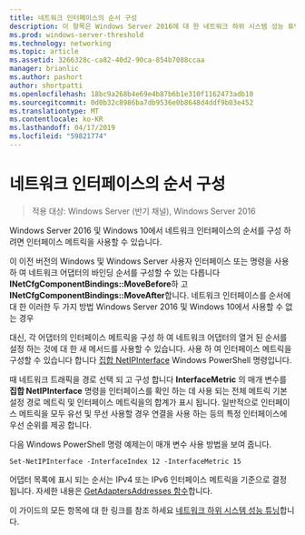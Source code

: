 ```yaml
---
title: 네트워크 인터페이스의 순서 구성
description: 이 항목은 Windows Server 2016에 대 한 네트워크 하위 시스템 성능 튜닝 지침의 일부입니다.
ms.prod: windows-server-threshold
ms.technology: networking
ms.topic: article
ms.assetid: 3266328c-ca82-40d2-90ca-854b7088ccaa
manager: brianlic
ms.author: pashort
author: shortpatti
ms.openlocfilehash: 18bc9a268b4e69e4b87b6b1e310f1162473adb10
ms.sourcegitcommit: 0d0b32c8986ba7db9536e0b8648d4ddf9b03e452
ms.translationtype: MT
ms.contentlocale: ko-KR
ms.lasthandoff: 04/17/2019
ms.locfileid: "59821774"
---
```

# <a name="configure-the-order-of-network-interfaces"></a>네트워크 인터페이스의 순서 구성

>적용 대상: Windows Server (반기 채널), Windows Server 2016

Windows Server 2016 및 Windows 10에서 네트워크 인터페이스의 순서를 구성 하려면 인터페이스 메트릭을 사용할 수 있습니다.

이 이전 버전의 Windows 및 Windows Server 사용자 인터페이스 또는 명령을 사용 하 여 네트워크 어댑터의 바인딩 순서를 구성할 수 있는 다릅니다 **INetCfgComponentBindings::MoveBefore**하 고 **INetCfgComponentBindings::MoveAfter**합니다. 네트워크 인터페이스를 순서에 대 한 이러한 두 가지 방법 Windows Server 2016 및 Windows 10에서 사용할 수 없는 경우

대신, 각 어댑터의 인터페이스 메트릭을 구성 하 여 네트워크 어댑터의 열거 된 순서를 설정 하는 것에 대 한 새 메서드를 사용할 수 있습니다. 사용 하 여 인터페이스 메트릭을 구성할 수 있습니다 합니다 [집합 NetIPInterface](https://docs.microsoft.com/powershell/module/nettcpip/set-netipinterface) Windows PowerShell 명령입니다.

때 네트워크 트래픽을 경로 선택 되 고 구성 합니다 **InterfaceMetric** 의 매개 변수를 **집합 NetIPInterface** 명령을 인터페이스를 확인 하는 데 사용 되는 전체 메트릭 기본 설정 경로 메트릭 및 인터페이스 메트릭을의 합계가 표시 됩니다. 일반적으로 인터페이스 메트릭을 모두 유선 및 무선 사용할 경우 연결을 사용 하는 등의 특정 인터페이스에 우선 순위를 제공 합니다.

다음 Windows PowerShell 명령 예제는이 매개 변수 사용 방법을 보여 줍니다.

    Set-NetIPInterface -InterfaceIndex 12 -InterfaceMetric 15

어댑터 목록에 표시 되는 순서는 IPv4 또는 IPv6 인터페이스 메트릭을 기준으로 결정 됩니다.  자세한 내용은 [GetAdaptersAddresses 함수](https://msdn.microsoft.com/library/windows/desktop/aa365915%28v=vs.85%29.aspx?f=255&MSPPError=-2147217396)합니다.

이 가이드의 모든 항목에 대 한 링크를 참조 하세요 [네트워크 하위 시스템 성능 튜닝](net-sub-performance-top.md)합니다.
